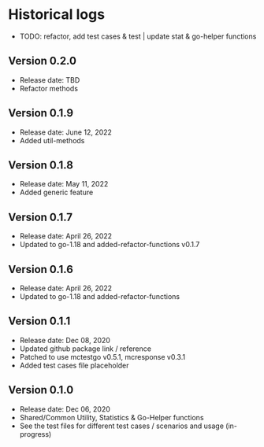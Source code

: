 # Historical logs

- TODO: refactor, add test cases & test | update stat & go-helper functions

## Version 0.2.0
- Release date: TBD
- Refactor methods


## Version 0.1.9
- Release date: June 12, 2022
- Added util-methods

## Version 0.1.8
- Release date: May 11, 2022
- Added generic feature

## Version 0.1.7
- Release date: April 26, 2022
- Updated to go-1.18 and added-refactor-functions v0.1.7

## Version 0.1.6

- Release date: April 26, 2022
- Updated to go-1.18 and added-refactor-functions

## Version 0.1.1

- Release date: Dec 08, 2020
- Updated github package link / reference
- Patched to use mctestgo v0.5.1, mcresponse v0.3.1
- Added test cases file placeholder

## Version 0.1.0

- Release date: Dec 06, 2020
- Shared/Common Utility, Statistics & Go-Helper functions
- See the test files for different test cases / scenarios and usage (in-progress)
